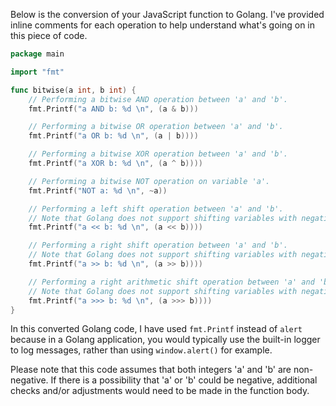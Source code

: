 Below is the conversion of your JavaScript function to Golang. I've provided inline comments for each operation to help understand what's going on in this piece of code. 

```go
package main

import "fmt"

func bitwise(a int, b int) {
    // Performing a bitwise AND operation between 'a' and 'b'.
    fmt.Printf("a AND b: %d \n", (a & b)))

    // Performing a bitwise OR operation between 'a' and 'b'.
    fmt.Printf("a OR b: %d \n", (a | b))))

    // Performing a bitwise XOR operation between 'a' and 'b'.
    fmt.Printf("a XOR b: %d \n", (a ^ b))))

    // Performing a bitwise NOT operation on variable 'a'.
    fmt.Printf("NOT a: %d \n", ~a))

    // Performing a left shift operation between 'a' and 'b'. 
    // Note that Golang does not support shifting variables with negative values. For this code, the second integer 'b' should be positive to avoid any unexpected behavior.
    fmt.Printf("a << b: %d \n", (a << b))))

    // Performing a right shift operation between 'a' and 'b'. 
    // Note that Golang does not support shifting variables with negative values. For this code, the second integer 'b' should be positive to avoid any unexpected behavior.
    fmt.Printf("a >> b: %d \n", (a >> b))))

    // Performing a right arithmetic shift operation between 'a' and 'b'. 
    // Note that Golang does not support shifting variables with negative values. For this code, the second integer 'b' should be positive to avoid any unexpected behavior.
    fmt.Printf("a >>> b: %d \n", (a >>> b))))
}
```
In this converted Golang code, I have used `fmt.Printf` instead of `alert` because in a Golang application, you would typically use the built-in logger to log messages, rather than using `window.alert()` for example. 

Please note that this code assumes that both integers 'a' and 'b' are non-negative. If there is a possibility that 'a' or 'b' could be negative, additional checks and/or adjustments would need to be made in the function body.
